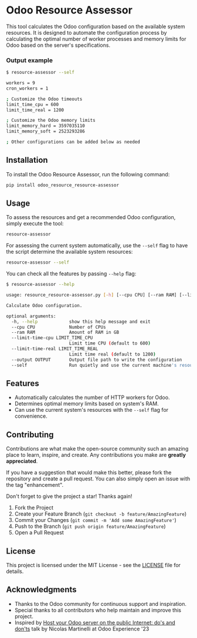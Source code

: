 # Odoo Resource Assessor

This tool calculates the Odoo configuration based on the available system resources. It is designed to automate the configuration process by calculating the optimal number of worker processes and memory limits for Odoo based on the server's specifications.

### Output example

```bash
$ resource-assessor --self

workers = 9
cron_workers = 1

; Customize the Odoo timeouts
limit_time_cpu = 600
limit_time_real = 1200

; Customize the Odoo memory limits
limit_memory_hard = 3597035110
limit_memory_soft = 2523293286

; Other configurations can be added below as needed
```

## Installation

To install the Odoo Resource Assessor, run the following command:

```bash
pip install odoo_resource_resource-assessor
```

## Usage

To assess the resources and get a recommended Odoo configuration, simply execute the tool:

```bash
resource-assessor
```

For assessing the current system automatically, use the `--self` flag to have the script determine the available system resources:

```bash
resource-assessor --self
```

You can check all the features by passing `--help` flag:

```bash
$ resource-assessor --help

usage: resource_resource-assessor.py [-h] [--cpu CPU] [--ram RAM] [--limit-time-cpu LIMIT_TIME_CPU] [--limit-time-real LIMIT_TIME_REAL] [--output OUTPUT] [--self]

Calculate Odoo configuration.

optional arguments:
  -h, --help            show this help message and exit
  --cpu CPU             Number of CPUs
  --ram RAM             Amount of RAM in GB
  --limit-time-cpu LIMIT_TIME_CPU
                        Limit time CPU (default to 600)
  --limit-time-real LIMIT_TIME_REAL
                        Limit time real (default to 1200)
  --output OUTPUT       Output file path to write the configuration
  --self                Run quietly and use the current machine's resources

```

## Features

- Automatically calculates the number of HTTP workers for Odoo.
- Determines optimal memory limits based on system's RAM.
- Can use the current system's resources with the `--self` flag for convenience.

## Contributing

Contributions are what make the open-source community such an amazing place to learn, inspire, and create. Any contributions you make are **greatly appreciated**.

If you have a suggestion that would make this better, please fork the repository and create a pull request. You can also simply open an issue with the tag "enhancement".

Don't forget to give the project a star! Thanks again!

1. Fork the Project
2. Create your Feature Branch (`git checkout -b feature/AmazingFeature`)
3. Commit your Changes (`git commit -m 'Add some AmazingFeature'`)
4. Push to the Branch (`git push origin feature/AmazingFeature`)
5. Open a Pull Request

## License

This project is licensed under the MIT License - see the [LICENSE](LICENSE) file for details.

## Acknowledgments

- Thanks to the Odoo community for continuous support and inspiration.
- Special thanks to all contributors who help maintain and improve this project.
- Inspired by [Host your Odoo server on the public Internet: do's and don'ts](https://www.odoo.com/es_ES/event/odoo-experience-2023-3735/track/host-your-odoo-server-on-the-public-internet-do-s-and-don-ts-5813) talk by Nicolas Martinelli at Odoo Experience '23
